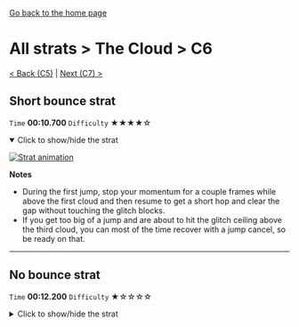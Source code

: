 [Go back to the home page](https://github.com/Doublevil/scbspeedrun)

# All strats > The Cloud > C6

[< Back (C5)](https://github.com/Doublevil/scbspeedrun/blob/main/levels/all_lvl/C/C5.md) | [Next (C7) >](https://github.com/Doublevil/scbspeedrun/blob/main/levels/all_lvl/C/C7.md)

## Short bounce strat

`Time` **00:10.700** `Difficulty` ★★★★☆
<details open>
  <summary>Click to show/hide the strat</summary>

  [![Strat animation](https://github.com/Doublevil/scbspeedrun/blob/main/media/levels/C/C6_ShortBounce.webp)](https://github.com/Doublevil/scbspeedrun/blob/main/media/levels/C/C6_ShortBounce.mp4?raw=true)

  **Notes**
  - During the first jump, stop your momentum for a couple frames while above the first cloud and then resume to get a short hop and clear the gap without touching the glitch blocks.
  - If you get too big of a jump and are about to hit the glitch ceiling above the third cloud, you can most of the time recover with a jump cancel, so be ready on that.
</details>

---
## No bounce strat

`Time` **00:12.200** `Difficulty` ★☆☆☆☆
<details>
  <summary>Click to show/hide the strat</summary>

  [![Strat animation](https://github.com/Doublevil/scbspeedrun/blob/main/media/levels/C/C6_NoBounce.webp)](https://github.com/Doublevil/scbspeedrun/blob/main/media/levels/C/C6_NoBounce.mp4?raw=true)

  **Notes**
  - Jump at the right timing (use the little clouds in the background as a clue) to land directly on the third cloud.
</details>
